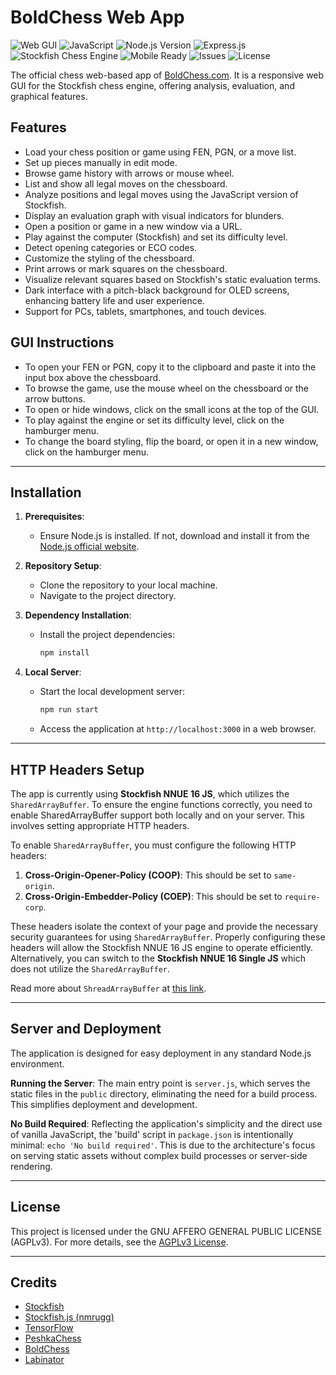 # BoldChess Web App

![Web GUI](https://img.shields.io/badge/Web_GUI-Responsive-526ba2)
![JavaScript](https://img.shields.io/badge/Language-JavaScript-f0db4f)
![Node.js Version](https://img.shields.io/badge/Node.js-v22.1.0-339933)
![Express.js](https://img.shields.io/badge/Express.js-4.19.2-259dff)
![Stockfish Chess Engine](https://img.shields.io/badge/Stockfish_Version-16-358853)
![Mobile Ready](https://img.shields.io/badge/Mobile_Ready-Yes-985b68)
![Issues](https://img.shields.io/github/issues-search/LabinatorSolutions/boldchess-web-app?label=Known%20Bugs&query=is%3Aissue+is%3Aopen+label%3Abug)
![License](https://img.shields.io/badge/License-AGPL_v3-663366)

The official chess web-based app of [BoldChess.com](https://boldchess.com/).
It is a responsive web GUI for the Stockfish chess engine, offering analysis, evaluation, and graphical features.

## Features

- Load your chess position or game using FEN, PGN, or a move list.
- Set up pieces manually in edit mode.
- Browse game history with arrows or mouse wheel.
- List and show all legal moves on the chessboard.
- Analyze positions and legal moves using the JavaScript version of Stockfish.
- Display an evaluation graph with visual indicators for blunders.
- Open a position or game in a new window via a URL.
- Play against the computer (Stockfish) and set its difficulty level.
- Detect opening categories or ECO codes.
- Customize the styling of the chessboard.
- Print arrows or mark squares on the chessboard.
- Visualize relevant squares based on Stockfish's static evaluation terms.
- Dark interface with a pitch-black background for OLED screens, enhancing battery life and user experience.
- Support for PCs, tablets, smartphones, and touch devices.

## GUI Instructions

- To open your FEN or PGN, copy it to the clipboard and paste it into the input box above the chessboard.
- To browse the game, use the mouse wheel on the chessboard or the arrow buttons.
- To open or hide windows, click on the small icons at the top of the GUI.
- To play against the engine or set its difficulty level, click on the hamburger menu.
- To change the board styling, flip the board, or open it in a new window, click on the hamburger menu.

---

## Installation

1. **Prerequisites**:
   - Ensure Node.js is installed. If not, download and install it from the [Node.js official website](https://nodejs.org/).

2. **Repository Setup**:
   - Clone the repository to your local machine.
   - Navigate to the project directory.

3. **Dependency Installation**:
   - Install the project dependencies:
     ```bash
     npm install
     ```

4. **Local Server**:
   - Start the local development server:
     ```bash
     npm run start
     ```
   - Access the application at `http://localhost:3000` in a web browser.

---

## HTTP Headers Setup

The app is currently using **Stockfish NNUE 16 JS**, which utilizes the `SharedArrayBuffer`. To ensure the engine functions correctly, you need to enable SharedArrayBuffer support both locally and on your server. This involves setting appropriate HTTP headers.

To enable `SharedArrayBuffer`, you must configure the following HTTP headers:

1. **Cross-Origin-Opener-Policy (COOP)**: This should be set to `same-origin`.
2. **Cross-Origin-Embedder-Policy (COEP)**: This should be set to `require-corp`.

These headers isolate the context of your page and provide the necessary security guarantees for using `SharedArrayBuffer`. Properly configuring these headers will allow the Stockfish NNUE 16 JS engine to operate efficiently. Alternatively, you can switch to the **Stockfish NNUE 16 Single JS** which does not utilize the `SharedArrayBuffer`.

Read more about `ShreadArrayBuffer` at [this link](https://developer.mozilla.org/en-US/docs/Web/JavaScript/Reference/Global_Objects/SharedArrayBuffer).

---

## Server and Deployment

The application is designed for easy deployment in any standard Node.js environment.

**Running the Server**: The main entry point is `server.js`, which serves the static files in the `public` directory, eliminating the need for a build process. This simplifies deployment and development.

**No Build Required**: Reflecting the application's simplicity and the direct use of vanilla JavaScript, the 'build' script in `package.json` is intentionally minimal: `echo 'No build required'`. This is due to the architecture's focus on serving static assets without complex build processes or server-side rendering.

---

## License

This project is licensed under the GNU AFFERO GENERAL PUBLIC LICENSE (AGPLv3). For more details, see the [AGPLv3 License](https://www.gnu.org/licenses/agpl-3.0.html).

---

## Credits

- [Stockfish](https://github.com/official-stockfish/Stockfish)
- [Stockfish.js (nmrugg)](https://github.com/nmrugg/stockfish.js)
- [TensorFlow](https://github.com/tensorflow/tensorflow)
- [PeshkaChess](https://github.com/hxim/PeshkaChess)
- [BoldChess](https://boldchess.com/)
- [Labinator](https://labinator.com/)
